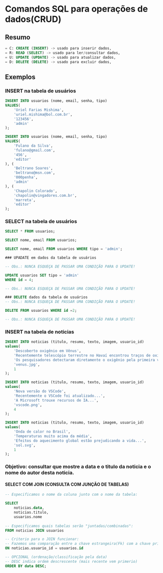 # Comandos SQL para operações de dados(CRUD)

## Resumo
```sql
= C: CREATE (INSERT) -> usado para inserir dados,
= R: READ (SELECT) -> usado para ler/consultar dados,
= U: UPDATE (UPDATE) -> usado para atualizar dados,
= D: DELETE (DELETE) -> usado para excluir dados,
```

## Exemplos

### INSERT na tabela de usuários
```sql
INSERT INTO usuarios (nome, email, senha, tipo) 
VALUES(
    'Uriel Farias Mishima',
    'uriel.mishima@bol.com.br',
    '123456',
    'admin'
);
```
```sql
INSERT INTO usuarios (nome, email, senha, tipo) 
VALUES(
    'Fulano da Silva',
    'fulano@gmail.com',
    '456',
    'editor'
), (
    'Beltrano Soares',
    'beltrano@msn.com',
    '000penha',
    'admin'
), (
    'Chapolin Colorado',
    'chapolin@vingadores.com.br',
    'marreta',
    'editor'
);
```

### SELECT na tabela de usuários

```sql
SELECT * FROM usuarios;
```
```sql
SELECT nome, email FROM usuarios;
```
```sql
SELECT nome, email FROM usuarios WHERE tipo = 'admin';
```

```sql
### UPADATE em dados da tabela de usuários

-- Obs.: NUNCA ESQUEÇA DE PASSAR UMA CONDIÇÃO PARA O UPDATE!
```
```sql
UPDATE usuarios SET tipo = 'admin' 
WHERE id = 4;

-- Obs.: NUNCA ESQUEÇA DE PASSAR UMA CONDIÇÃO PARA O UPDATE!
```
```sql
### DELETE dados da tabela de usuários
-- Obs.: NUNCA ESQUEÇA DE PASSAR UMA CONDIÇÃO PARA O UPDATE!
```
```sql
DELETE FROM usuarios WHERE id =2;

-- Obs.: NUNCA ESQUEÇA DE PASSAR UMA CONDIÇÃO PARA O UPDATE!
```

### INSERT na tabela de noticias

```sql
INSERT INTO noticias (titulo, resumo, texto, imagem, usuario_id)
values(
    'Descoberto oxigênio em Vênus',
    'Recentemente telescópio terrestre no Havaí encontrou traços de oxigenio no planeta.',
    'Os pesquisadores detectaram diretamente o oxigênio pela primeira vez no lado de Vênus voltado para o Sol —onde ele é realmente produzido na atmosfera— e também o detectaram no lado voltado para longe do Sol, onde ele já havia sido avistado por um telescópio terrestre no Havaí.',
    'venus.jpg',
    1
);

```
```sql
INSERT INTO noticias (titulo, resumo, texto, imagem, usuario_id)
values(
    'Nova versão do VSCode',
    'Recentemente o VSCode foi atualizado...',
    'A Microsoft trouxe recursos de IA...',
    'vscode.png',
    4
);
```
```sql
INSERT INTO noticias (titulo, resumo, texto, imagem, usuario_id)
values(
    'Onda de calor no Brasil',
    'Temperaturas muito acima da média',
    'Efeitos do aquecimento global estão prejudicando a vida...',
    'sol.svg',
    1
);
```

### Objetivo: consultar que mostre a data e o titulo da noticia e o nome do autor desta noticia.

#### SELECT COM JOIN (CONSULTA COM JUNÇÃO DE TABELAS)

```sql
-- Especificamos o nome da coluna junto com o nome da tabela:

SELECT 
    noticias.data,
    noticias.titulo,
    usuarios.nome 
    
-- Especificamos quais tabelas serão "juntadas/combinadas":
FROM noticias JOIN usuarios

-- Criterio para o JOIN funcionar:
-- Fazemos uma comparação entre a chave estrangeira(Fk) com a chave primaria (PK).
ON noticias.usuario_id = usuarios.id

-- OPCIONAL (ordenação/classificação pela data)
-- DESC indica ordem descrescente (mais recente vem primerio)
ORDER BY data DESC; 
```

